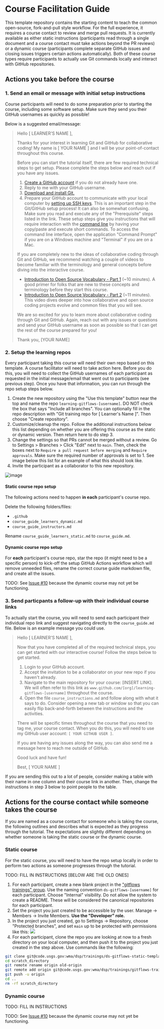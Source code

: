 # Course Facilitation Guide

This template repository contains the starting content to teach the common open-source, fork-and-pull style workflow. For the full experience, it requires a course contact to review and merge pull requests. It is currently available as either static instructions (participants read through a single document and a course contact must take actions beyond the PR reviews) or a dynamic course (participants complete separate GitHub issues and closing issues triggers certain actions automatically). Both of these course types require participants to actually use Git commands locally and interact with GitHub repositories.

## Actions you take before the course

### 1. Send an email or message with initial setup instructions

Course participants will need to do some preparation prior to starting the course, including some software setup. Make sure they send you their GitHub usernames as quickly as possible!

Below is a suggested email/message:

> Hello [ LEARNER'S NAME ], 
> 
> Thanks for your interest in learning Git and GitHub for collaborative coding! My name is [ YOUR NAME ] and I will be your point-of-contact throughout this course.
> 
> Before you can start the tutorial itself, there are few required technical steps to get setup. Please complete the steps below and reach out if you have any issues.
> 
> 1. [Create a GitHub account](https://docs.github.com/en/get-started/start-your-journey/creating-an-account-on-github#signing-up-for-a-new-personal-account) if you do not already have one. 
> 1. Reply to me with your GitHub username.
> 1. [Download and install Git.](https://git-scm.com/downloads)
> 1. Prepare your GitHub account to communicate with your local computer by [setting up SSH keys](https://docs.github.com/en/authentication/connecting-to-github-with-ssh/adding-a-new-ssh-key-to-your-github-account). This is an important step in the Git/GitHub setup process! It can also be somewhat confusing. Make sure you read and execute any of the "Prerequisite" steps listed in the link. These setup steps give you instructions that will require interaction with the [command line](https://www.g2.com/articles/command-line-interface) by having your copy/paste and execute short commands. To access the command line interface, open the application "Command Prompt" if you are on a Windows machine and "Terminal" if you are on a Mac.
> 
> If you are completely new to the ideas of collaborative coding through Git and GitHub, we recommend watching a couple of videos to become familiar with the terminology and general concepts before diving into the interactive course.
> 
> - [Introduction to Open Source Vocabulary - Part 1](https://www.youtube.com/watch?v=ViC0j7jjKnU) (~10 minutes). A good primer for folks that are new to these concepts and terminology before they start this course.
> - [Introduction to Open Source Vocabulary - Part 2](https://www.youtube.com/watch?v=kIMNgGfwvMA) (~11 minutes). This video dives deeper into how collaborative and open source coding projects evolve and common files that you will see. 
> 
> We are so excited for you to learn more about collaborative coding through Git and GitHub. Again, reach out with any issues or questions and send your GitHub username as soon as possible so that I can get the rest of the course prepared for you!
> 
> Thank you,
> [YOUR NAME]

### 2. Setup the learning repos

Every participant taking this course will need their own repo based on this template. A course facilitator will need to take action here. Before you do this, you will need to collect the GitHub usernames of each participant as requested in the initial message/email that went out to participants (see previous step). Once you have that information, you can run through the repo setup steps below.

1. Create the new repository using the "Use this template" button near the top and name the repo `learning-gitflows-[username]`. DO NOT check the box that says "Include all branches". You can optionally fill in the repo description with "Git training repo for [ Learner's Name ]". Then choose "Create repository".
1. Customize/cleanup the repo. Follow the additional instructions below this list depending on whether you are offering this course as the static or dynamic version. Then return here to do step 3.
1. Change the settings so that PRs cannot be merged without a review. Go to Settings > Branches > Click "Edit" next to `main`. Then, check the boxes next to `Require a pull request before merging` and `Require approvals`. Make sure the required number of approvals is set to 1. See image below this list for an example of what this should look like.
1. Invite the participant as a collaborator to this new repository.

![image](https://github.com/CUAHSI/learning-gitflows-template/assets/13220910/7d8516d9-6249-4ba4-9f6d-59b5ecb7c074)

#### Static course repo setup

The following actions need to happen **in each** participant's course repo.

Delete the following folders/files:

- `.github`
- `course_guide_learners_dynamic.md`
- `course_guide_instructors.md`

Rename `course_guide_learners_static.md` to `course_guide.md`.

#### Dynamic course repo setup

For **each** participant's course repo, star the repo (it might need to be a specific person) to kick-off the setup GitHub Actions workflow which will remove unneeded files, rename the correct course guide markdown file, and create all the issues.

TODO: See [Issue #10](https://github.com/CUAHSI/learning-gitflows-template/issues/10) because the dynamic course may not yet be functioning. 

### 3. Send particpants a follow-up with their individual course links

To actually start the course, you will need to send each participant their individual repo link and suggest navigating directly to the `course_guide.md` file. Below is an example message you could use. 

> Hello [ LEARNER'S NAME ],
> 
> Now that you have completed all of the required technical steps, you can get started with our interactive course! Follow the steps below to get started.
> 
> 1. Login to your GitHub account.
> 1. Accept the invitation to be a collaborator on your new repo if you haven't already.
> 1. Navigate to the main repository for your course: [INSERT LINK]. We will often refer to this link as `www.github.com/[org]/learning-gitflows-[username]` throughout the course.
> 1. Open the file `course_instructions.md` and follow along with what it says to do. Consider opening a new tab or window so that you can easily flip back-and-forth between the instructions and the activities.
> 
> There will be specific times throughout the course that you need to tag me, your course contact. When you do this, you will need to use my GitHub user account: `[ YOUR GITHUB USER ]`.
> 
> If you are having any issues along the way, you can also send me a message here to reach me outside of GitHub.
> 
> Good luck and have fun!
> 
> Best,
> [ YOUR NAME ]

If you are sending this out to a lot of people, consider making a table with their name in one column and their course link in another. Then, change the instructions in step 3 below to point people to the table.

## Actions for the course contact while someone takes the course

If you are named as a course contact for someone who is taking the course, the following outlines and describes what is expected as they progress through the tutorial. The expectations are slightly different depending on whether someone is taking the static course or the dynamic course.

### Static course

For the static course, you will need to have the repo setup locally in order to perform two actions as someone progresses through the tutorial.

TODO: FILL IN INSTRUCTIONS [BELOW ARE THE OLD ONES]

1. For each participant, create a new blank project in the ["gitflows trainings" group](https://code.usgs.gov/wma/dsp/trainings/gitflows-trainings). Use the naming convention `ds-gitflows-[username]` for each participant. Choose "Internal" visibility. Do not allow the system to create a README. These will be considered the canonical repositories for each participant.
1. Set the project you just created to be accessible by the user. Manage -> Members -> Invite Members. **Use the "Developer" role.**
1. In the project you just created, go to Settings -> Repository, choose "Protected branches", and set `main` up to be protected with permissions like this: ![](archive/img/protected_branch_settings.PNG)
1. For each participant, clone the repo you are looking at now to a fresh directory on your local computer, and then push it to the project you just created in the step above. Use commands like the following:

```bash
git clone git@code.usgs.gov:wma/dsp/trainings/ds-gitflows-static-template.git scratch_directory
cd scratch_directory
git remote rename origin old-origin
git remote add origin git@code.usgs.gov:wma/dsp/trainings/gitflows-trainings/ds-gitflows-[username]
git push -u origin
cd ..
rm -rf scratch_directory
```

### Dynamic course

TODO: FILL IN INSTRUCTIONS

TODO: See [Issue #10](https://github.com/CUAHSI/learning-gitflows-template/issues/10) because the dynamic course may not yet be functioning. 
